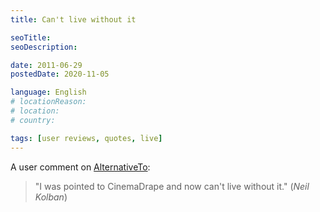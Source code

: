 ```yaml
---
title: Can't live without it

seoTitle:
seoDescription:

date: 2011-06-29
postedDate: 2020-11-05

language: English
# locationReason:
# location:
# country:

tags: [user reviews, quotes, live]
---
```


A user comment on [AlternativeTo](https://alternativeto.net/software/cinemadrape/):

> "I was pointed to CinemaDrape and now can't live without it." (_Neil Kolban_)

<!--more-->
